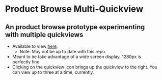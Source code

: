 # Product Browse Multi-Quickview
## An product browse prototype experimenting with multiple quickviews

- Available to view [here](http://brianrberg.com/product-browse-experiment/multi-quickview/index.html).
	- Note: May not be up to date with this repo.
- Meant to be take advantage of a wide screen display. 1280px is perfectly fine
- Clicking on the quickview icon brings up the quickview to the right.  You can view up to three at a time, currently.